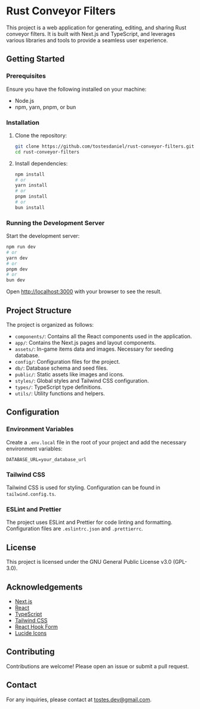 # Rust Conveyor Filters

This project is a web application for generating, editing, and sharing Rust conveyor filters. It is built with Next.js and TypeScript, and leverages various libraries and tools to provide a seamless user experience.

## Getting Started

### Prerequisites

Ensure you have the following installed on your machine:

- Node.js
- npm, yarn, pnpm, or bun

### Installation

1. Clone the repository:

   ```bash
   git clone https://github.com/tostesdaniel/rust-conveyor-filters.git
   cd rust-conveyor-filters
   ```

2. Install dependencies:

   ```bash
   npm install
   # or
   yarn install
   # or
   pnpm install
   # or
   bun install
   ```

### Running the Development Server

Start the development server:

```bash
npm run dev
# or
yarn dev
# or
pnpm dev
# or
bun dev
```

Open [http://localhost:3000](http://localhost:3000) with your browser to see the result.

## Project Structure

The project is organized as follows:

- `components/`: Contains all the React components used in the application.
- `app/`: Contains the Next.js pages and layout components.
- `assets/`: In-game items data and images. Necessary for seeding database.
- `config/`: Configuration files for the project.
- `db/`: Database schema and seed files.
- `public/`: Static assets like images and icons.
- `styles/`: Global styles and Tailwind CSS configuration.
- `types/`: TypeScript type definitions.
- `utils/`: Utility functions and helpers.

## Configuration

### Environment Variables

Create a `.env.local` file in the root of your project and add the necessary environment variables:

```env
DATABASE_URL=your_database_url
```

### Tailwind CSS

Tailwind CSS is used for styling. Configuration can be found in `tailwind.config.ts`.

### ESLint and Prettier

The project uses ESLint and Prettier for code linting and formatting. Configuration files are `.eslintrc.json` and `.prettierrc`.

## License

This project is licensed under the GNU General Public License v3.0 (GPL-3.0).

## Acknowledgements

- [Next.js](https://nextjs.org/)
- [React](https://reactjs.org/)
- [TypeScript](https://www.typescriptlang.org/)
- [Tailwind CSS](https://tailwindcss.com/)
- [React Hook Form](https://react-hook-form.com/)
- [Lucide Icons](https://lucide.dev/)

## Contributing

Contributions are welcome! Please open an issue or submit a pull request.

## Contact

For any inquiries, please contact at tostes.dev@gmail.com.
